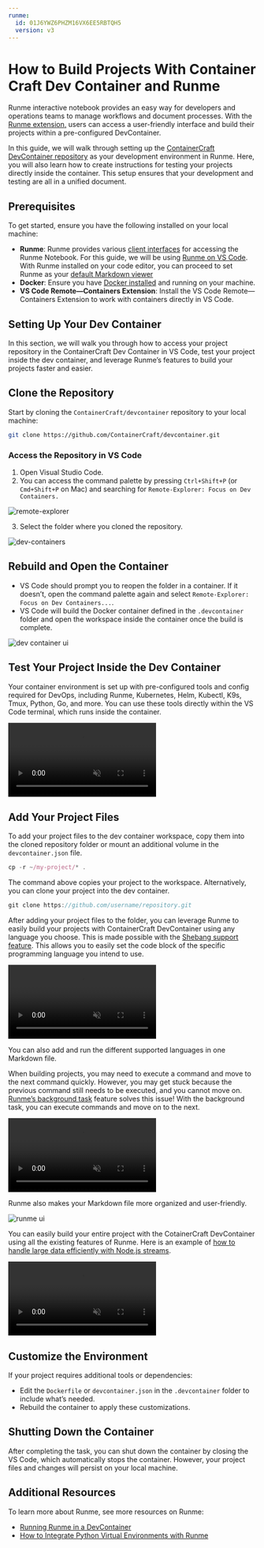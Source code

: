 ```yaml
---
runme:
  id: 01J6YWZ6PHZM16VX6EE5RBTQH5
  version: v3
---
```


# How to Build Projects With Container Craft Dev Container and  Runme

Runme interactive notebook provides an easy way for developers and operations teams to manage workflows and document processes. With the [Runme extension,](../how-runme-works/vscode) users can access a user-friendly interface and build their projects within a pre-configured DevContainer.

In this guide, we will walk through setting up the [ContainerCraft DevContainer repository](https://github.com/ContainerCraft/devcontainer.git) as your development environment in Runme. Here, you will also learn how to create instructions for testing your projects directly inside the container. This setup ensures that your development and testing are all in a unified document.

## Prerequisites

To get started, ensure you have the following installed on your local machine:

- **Runme**: Runme provides various [client interfaces](../installation/index.md) for accessing the Runme Notebook. For this guide, we will be using [Runme on VS Code](https://marketplace.visualstudio.com/items?itemName=stateful.runme). With Runme installed on your code editor, you can proceed to set Runme as your [default Markdown viewer](../installation/installrunme#how-to-set-vs-code-as-your-default-markdown-viewer)
- **Docker**: Ensure you have [Docker installed](https://www.docker.com/products/docker-desktop/) and running on your machine.
- **VS Code Remote—Containers Extension**: Install the VS Code Remote—Containers Extension to work with containers directly in VS Code.

## Setting Up Your Dev Container

In this section, we will walk you through how to access your project repository in the ContainerCraft Dev Container in VS Code, test your project inside the dev container, and leverage Runme’s features to build your projects faster and easier.

## Clone the Repository

Start by cloning the `ContainerCraft/devcontainer` repository to your local machine:

```bash {"id":"01J6YWZ6PHZM16VX6EE3JYY98Y"}
git clone https://github.com/ContainerCraft/devcontainer.git
```

### Access the Repository in VS Code

1. Open Visual Studio Code.
2. You can access the command palette by pressing `Ctrl+Shift+P` (or `Cmd+Shift+P` on Mac) and searching for `Remote-Explorer: Focus on Dev Containers.`

![remote-explorer](../../static/img/guide-page/runme-remote-explorer.png)

3. Select the folder where you cloned the repository.

![dev-containers](../../static/img/guide-page/runme-dev-containers.png)

## Rebuild and Open the Container

- VS Code should prompt you to reopen the folder in a container. If it doesn’t, open the command palette again and select `Remote-Explorer: Focus on Dev Containers...`.
- VS Code will build the Docker container defined in the `.devcontainer` folder and open the workspace inside the container once the build is complete.

![dev container ui ](../../static/img/guide-page/runme-dev-conatiner-ui.png)

## Test Your Project Inside the Dev Container

Your container environment is set up with pre-configured tools and config required for DevOps, including Runme, Kubernetes, Helm, Kubectl, K9s, Tmux, Python, Go, and more. You can use these tools directly within the VS Code terminal, which runs inside the container. 

<video autoPlay loop muted playsInline controls>
  <source src="/videos/runme-devcontainer-hello.mp4" type="video/mp4" />
  <source src="../../static/videos/runme-devcontainer-hello.mp4" type="video/mp4" />
  <source src="/videos/runme-devcontainer-hello.webm" type="video/webm" />
  <source src="../../static/videos/runme-devcontainer-hello.webm" type="video/webm" />
</video>
<br/>

## **Add Your Project Files**

To add your project files to the dev container workspace, copy them into the cloned repository folder or mount an additional volume in the `devcontainer.json` file.

```jsx {"id":"01J6YWZ6PHZM16VX6EE3RR3QER"}
cp -r ~/my-project/* .
```

The command above copies your project to the workspace. Alternatively, you can clone your project into the dev container. 

```jsx {"id":"01J73XKSBWZDVA209YNPRJ59A1"}
git clone https://github.com/username/repository.git
```

After adding your project files to the folder, you can leverage Runme to easily build your projects with ContainerCraft DevContainer using any language you choose. This is made possible with the [Shebang support feature](../configuration/shebang). This allows you to easily set the code block of the specific programming language you intend to use.

<video autoPlay loop muted playsInline controls>
  <source src="/videos/Runme-python-dev-container.mp4" type="video/mp4" />
  <source src="../../static/videos/Runme-python-dev-container.mp4" type="video/mp4" />
  <source src="/videos/Runme-python-dev-container.webm" type="video/webm" />
  <source src="../../static/videos/Runme-python-dev-container.webm" type="video/webm" />
</video>
<br/>

You can also add and run the different supported languages in one Markdown file. 

When building projects, you may need to execute a command and move to the next command quickly. However, you may get stuck because the previous command still needs to be executed, and you cannot move on. [Runme’s background task](../how-runme-works/vscode#background-processes) feature solves this issue! With the background task, you can execute commands and move on to the next.

<video autoPlay loop muted playsInline controls>
  <source src="/videos/go-runme-dev-container.mp4" type="video/mp4" />
  <source src="../../static/videos/go-runme-dev-container.mp4" type="video/mp4" />
  <source src="/videos/go-runme-dev-container.webm" type="video/webm" />
  <source src="../../static/videos/go-runme-dev-container.webm" type="video/webm" />
</video>
<br/>

Runme also makes your Markdown file more organized and user-friendly.

![runme ui](../../static/img/guide-page/runme-ui.jpeg)

You can easily build your entire project with the CotainerCraft DevContainer using all the existing features of Runme. Here is an example of [how to handle large data efficiently with Node.js streams](https://github.com/stateful/blog-examples/tree/main/node-streams). 

<video autoPlay loop muted playsInline controls>
  <source src="/videos/runme-node.mp4" type="video/mp4" />
  <source src="../../static/videos/runme-node.mp4" type="video/mp4" />
  <source src="/videos/runme-node.webm" type="video/webm" />
  <source src="../../static/videos/runme-node.webm" type="video/webm" />
</video>
<br/>

## Customize the Environment

If your project requires additional tools or dependencies:

- Edit the `Dockerfile` or `devcontainer.json` in the `.devcontainer` folder to include what’s needed.
- Rebuild the container to apply these customizations.

## Shutting Down the Container

After completing the task, you can shut down the container by closing the VS Code, which automatically stops the container. However, your project files and changes will persist on your local machine.

## Additional Resources[](https://docs.runme.dev/integrations/dagger#additional-resources)

To learn more about Runme, see more resources on Runme:

- [Running Runme in a DevContainer](../guide/devcontainer)
- [How to Integrate Python Virtual Environments with Runme](../guide/pythonenv)
